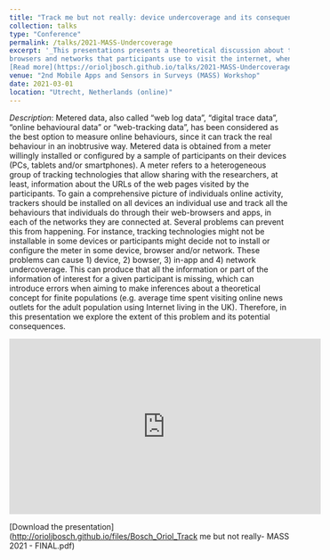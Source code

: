 ```yaml
---
title: "Track me but not really: device undercoverage and its consequences when tracking online behaviour."
collection: talks
type: "Conference"
permalink: /talks/2021-MASS-Undercoverage
excerpt: '_This presentations presents a theoretical discussion about the potential challenges for web tracking data of not tracking all devices,
browsers and networks that participants use to visit the internet, when making inferences about online behaviours_ 
[Read more](https://orioljbosch.github.io/talks/2021-MASS-Undercoverage.md)'
venue: "2nd Mobile Apps and Sensors in Surveys (MASS) Workshop"
date: 2021-03-01
location: "Utrecht, Netherlands (online)"
---
```


_Description_: Metered data, also called “web log data”, “digital trace data”, “online behavioural data” or “web-tracking data”, has been considered as the best option to measure online behaviours, since it can track the real behaviour in an inobtrusive way. Metered data is obtained from a meter willingly installed or configured by a sample of participants on their devices (PCs, tablets and/or smartphones). A meter refers to a heterogeneous group of tracking technologies that allow sharing with the researchers, at least, information about the URLs of the web pages visited by the participants.
To gain a comprehensive picture of individuals online activity, trackers should be installed on all devices an individual use and track all the behaviours that individuals do through their web-browsers and apps, in each of the networks they are connected at. Several problems can prevent this from happening. For instance, tracking technologies might not be installable in some devices or participants might decide not to install or configure the meter in some device, browser and/or network. These problems can cause 1) device, 2) bowser, 3) in-app and 4) network undercoverage. This can produce that all the information or part of the information of interest for a given participant is missing, which can introduce errors when aiming to make inferences about a theoretical concept for finite populations (e.g. average time spent visiting online news outlets for the adult population using Internet living in the UK). 
Therefore, in this presentation we explore the extent of this problem and its potential consequences.

<iframe width="560" height="315" src="https://www.youtube.com/embed/aMSohm81YEQ" title="YouTube video player" frameborder="0" allow="accelerometer; autoplay; clipboard-write; encrypted-media; gyroscope; picture-in-picture" allowfullscreen></iframe>

[Download the presentation](http://orioljbosch.github.io/files/Bosch_Oriol_Track me but not really- MASS 2021 - FINAL.pdf)
